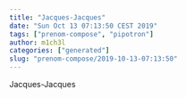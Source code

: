 ```yaml
---
title: "Jacques-Jacques"
date: "Sun Oct 13 07:13:50 CEST 2019"
tags: ["prenom-compose", "pipotron"]
author: m1ch3l
categories: ["generated"]
slug: "prenom-compose/2019-10-13-07:13:50"
---
```


Jacques-Jacques
